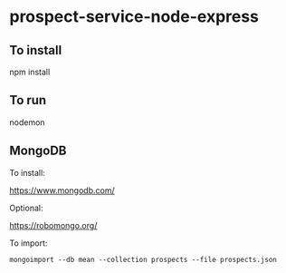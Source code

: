 # prospect-service-node-express

## To install

npm install

## To run

nodemon

## MongoDB

To install:

https://www.mongodb.com/

Optional:

https://robomongo.org/

To import:

`mongoimport --db mean --collection prospects --file prospects.json`

